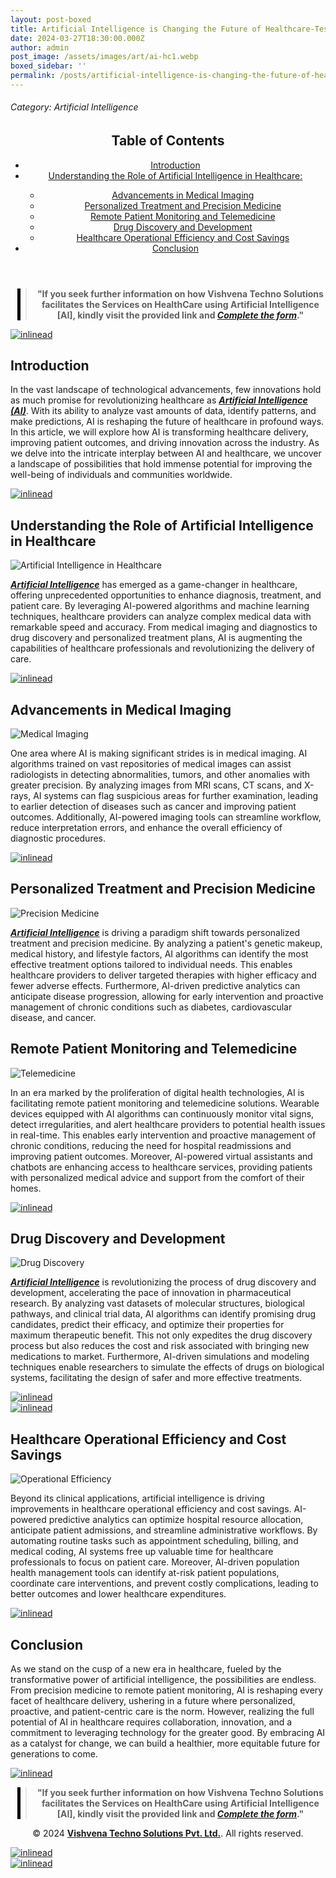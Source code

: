 ```yaml
---
layout: post-boxed
title: Artificial Intelligence is Changing the Future of Healthcare-Test
date: 2024-03-27T18:30:00.000Z
author: admin
post_image: /assets/images/art/ai-hc1.webp
boxed_sidebar: ''
permalink: /posts/artificial-intelligence-is-changing-the-future-of-healthcare-test
---
```


###### Category: Artificial Intelligence

<html lang="en">
<head>
    <meta charset="UTF-8">
    <meta name="viewport" content="width=device-width, initial-scale=1.0">
    <title><h1>How Artificial Intelligence is Changing the Future of Healthcare</h1></title>
    <meta name="description" content="Explore how artificial intelligence (AI) is revolutionizing the healthcare industry, from diagnosis to treatment, and its impact on the future of healthcare delivery.">
</head>
<body>
    <header>
	<h2>Table of Contents</h2>
       <nav>
<ul>
    <li><a href="#introduction">Introduction</a></li>
    <li><a href="#understanding">Understanding the Role of Artificial Intelligence in Healthcare:</a></li>
	<ul>
    <li><a href="#imaging">Advancements in Medical Imaging</a></li>
    <li><a href="#precision">Personalized Treatment and Precision Medicine</a></li>
    <li><a href="#telemedicine">Remote Patient Monitoring and Telemedicine</a></li>	
    <li><a href="#drug">Drug Discovery and Development</a></li>	
    <li><a href="#savings">Healthcare Operational Efficiency and Cost Savings</a></li>	
    </ul>
    <li><a href="#conclusion">Conclusion</a></li>

</ul>
</nav>

</header>

<center><blockquote style="position:relative;">
<p><b style="font-size:1em;">"If you seek further information on how Vishvena Techno Solutions facilitates the Services on HealthCare using Artificial Intelligence [AI], kindly visit the provided link and <a href="/contact"><i>Complete the form</i></a>."</b></p>
<div style="position:absolute; top:0; bottom:0; left:-15px; border-left:5px solid black;"></div>
</blockquote></center>

<a href="/contact">
  <img src="/assets/images/art/inlinead2.webp" alt="inlinead" style="max-width:100%; height:auto;">
</a>
<br>

<article>
    <section id="introduction">
        <h2>Introduction</h2>
        <p>In the vast landscape of technological advancements, few innovations hold as much promise for revolutionizing healthcare as 
		<a href="/artificial-intelligence"><b><i>Artificial Intelligence (AI)</i></b></a>. With its ability to analyze vast amounts of data, identify patterns, and make predictions, AI is reshaping the future of healthcare in profound ways. In this article, we will explore how AI is transforming healthcare delivery, improving patient outcomes, and driving innovation across the industry. As we delve into the intricate interplay between AI and healthcare, we uncover a landscape of possibilities that hold immense potential for improving the well-being of individuals and communities worldwide.</p>

</section>

<a href="/contact">
  <img src="/assets/images/art/inlinead3.webp" alt="inlinead" style="max-width:100%; height:auto;">
</a>
<br>

<section id="understanding">
    <h2>Understanding the Role of Artificial Intelligence in Healthcare</h2>

<img src="/assets/images/art/ai-hc1-img1.webp" alt="Artificial Intelligence in Healthcare" style="max-width:100%; height:auto;"><br>

<p><a href="https://www.vishvena.com/"><b><i>Artificial Intelligence</i></b></a> has emerged as a game-changer in healthcare, offering unprecedented opportunities to enhance diagnosis, treatment, and patient care. By leveraging AI-powered algorithms and machine learning techniques, healthcare providers can analyze complex medical data with remarkable speed and accuracy. From medical imaging and diagnostics to drug discovery and personalized treatment plans, AI is augmenting the capabilities of healthcare professionals and revolutionizing the delivery of care.</p>

</section>

<a href="/contact">
  <img src="/assets/images/art/inlinead4.webp" alt="inlinead" style="max-width:100%; height:auto;">
</a>
<br>

<section id="imaging">
    <h2>Advancements in Medical Imaging</h2>

<img src="/assets/images/art/ai-hc1-img2.webp" alt="Medical Imaging" style="max-width:100%; height:auto;"><br>

<p>One area where AI is making significant strides is in medical imaging. AI algorithms trained on vast repositories of medical images can assist radiologists in detecting abnormalities, tumors, and other anomalies with greater precision. By analyzing images from MRI scans, CT scans, and X-rays, AI systems can flag suspicious areas for further examination, leading to earlier detection of diseases such as cancer and improving patient outcomes. Additionally, AI-powered imaging tools can streamline workflow, reduce interpretation errors, and enhance the overall efficiency of diagnostic procedures.</p>
</section>

<a href="/contact">
  <img src="/assets/images/art/inlinead1.webp" alt="inlinead" style="max-width:100%; height:auto;">
</a>
<br>

<section id="precision">
    <h2>Personalized Treatment and Precision Medicine</h2>
    <img src="/assets/images/art/ai-hc1-img3.webp" alt="Precision Medicine" style="max-width:100%; height:auto;"><br>

<p><a href="/artificial-intelligence"><b><i>Artificial Intelligence</i></b></a> is driving a paradigm shift towards personalized treatment and precision medicine. By analyzing a patient's genetic makeup, medical history, and lifestyle factors, AI algorithms can identify the most effective treatment options tailored to individual needs. This enables healthcare providers to deliver targeted therapies with higher efficacy and fewer adverse effects. Furthermore, AI-driven predictive analytics can anticipate disease progression, allowing for early intervention and proactive management of chronic conditions such as diabetes, cardiovascular disease, and cancer.</p>

</section>

<section id="telemedicine">
    <h2>Remote Patient Monitoring and Telemedicine</h2>

<img src="/assets/images/art/ai-hc1-img4.webp" alt="Telemedicine" style="max-width:100%; height:auto;"><br>

<p>In an era marked by the proliferation of digital health technologies, AI is facilitating remote patient monitoring and telemedicine solutions. Wearable devices equipped with AI algorithms can continuously monitor vital signs, detect irregularities, and alert healthcare providers to potential health issues in real-time. This enables early intervention and proactive management of chronic conditions, reducing the need for hospital readmissions and improving patient outcomes. Moreover, AI-powered virtual assistants and chatbots are enhancing access to healthcare services, providing patients with personalized medical advice and support from the comfort of their homes.</p>

</section>

<a href="/contact">
  <img src="/assets/images/art/inlinead5.webp" alt="inlinead" style="max-width:100%; height:auto;">
</a>
<br>

 <section id="drug">
    <h2>Drug Discovery and Development</h2>

<img src="/assets/images/art/ai-hc1-img5.webp" alt="Drug Discovery" style="max-width:100%; height:auto;"><br>

<p><a href="https://www.vishvena.com/"><b><i>Artificial Intelligence</i></b></a> is revolutionizing the process of drug discovery and development, accelerating the pace of innovation in pharmaceutical research. By analyzing vast datasets of molecular structures, biological pathways, and clinical trial data, AI algorithms can identify promising drug candidates, predict their efficacy, and optimize their properties for maximum therapeutic benefit. This not only expedites the drug discovery process but also reduces the cost and risk associated with bringing new medications to market. Furthermore, AI-driven simulations and modeling techniques enable researchers to simulate the effects of drugs on biological systems, facilitating the design of safer and more effective treatments.</p>

</section>

<a href="/contact">
  <img src="/assets/images/art/inlinead10.webp" alt="inlinead" style="max-width:100%; height:auto;">
</a>
<br>
<a href="/contact">
  <img src="/assets/images/art/inlinead11.webp" alt="inlinead" style="max-width:100%; height:auto;">
</a>
<br>

 <section id="savings">
    <h2>Healthcare Operational Efficiency and Cost Savings</h2>

<img src="/assets/images/art/ai-hc1-img6.webp" alt="Operational Efficiency" style="max-width:100%; height:auto;"><br>

<p>Beyond its clinical applications, artificial intelligence is driving improvements in healthcare operational efficiency and cost savings. AI-powered predictive analytics can optimize hospital resource allocation, anticipate patient admissions, and streamline administrative workflows. By automating routine tasks such as appointment scheduling, billing, and medical coding, AI systems free up valuable time for healthcare professionals to focus on patient care. Moreover, AI-driven population health management tools can identify at-risk patient populations, coordinate care interventions, and prevent costly complications, leading to better outcomes and lower healthcare expenditures.</p>

</section>

<a href="/contact">
  <img src="/assets/images/art/inlinead6.webp" alt="inlinead" style="max-width:100%; height:auto;">
</a>
<br>

<section id="conclusion">
	<h2>Conclusion</h2>
	<p>As we stand on the cusp of a new era in healthcare, fueled by the transformative power of artificial intelligence, the possibilities are endless. From precision medicine to remote patient monitoring, AI is reshaping every facet of healthcare delivery, ushering in a future where personalized, proactive, and patient-centric care is the norm. However, realizing the full potential of AI in healthcare requires collaboration, innovation, and a commitment to leveraging technology for the greater good. By embracing AI as a catalyst for change, we can build a healthier, more equitable future for generations to come.</p>
</section>

</article>

<a href="/contact">
  <img src="/assets/images/art/inlinead7.webp" alt="inlinead" style="max-width:100%; height:auto;">
</a>
<br>

<center><blockquote style="position:relative;">
<p><b style="font-size:1em;">"If you seek further information on how Vishvena Techno Solutions facilitates the Services on HealthCare using Artificial Intelligence [AI], kindly visit the provided link and <a href="/contact"><i>Complete the form</i></a>."</b></p>
<div style="position:absolute; top:0; bottom:0; left:-15px; border-left:5px solid black;"></div>
</blockquote></center>

<footer>
<center><p>&copy; 2024 <a href="https://vishvena.com"><b>Vishvena Techno Solutions Pvt. Ltd.</b></a>. All rights reserved.</p></center>

</footer>
<a href="/contact">
  <img src="/assets/images/art/inlinead8.png" alt="inlinead" style="max-width:100%; height:auto;">
</a>
<br>
<a href="/contact">
  <img src="/assets/images/art/inlinead9.png" alt="inlinead" style="max-width:100%; height:auto;">
</a>
<br>

</body>
</html>
